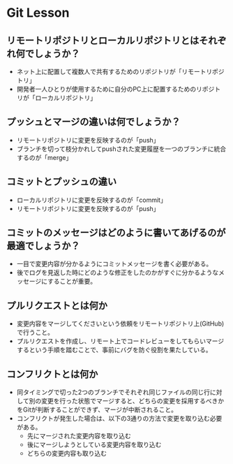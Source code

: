 # Git Lesson

## リモートリポジトリとローカルリポジトリとはそれぞれ何でしょうか？

- ネット上に配置して複数人で共有するためのリポジトリが「リモートリポジトリ」
- 開発者一人ひとりが使用するために自分のPC上に配置するためのリポジトリが「ローカルリポジトリ」

## プッシュとマージの違いは何でしょうか？

- リモートリポジトリに変更を反映するのが「push」
- ブランチを切って枝分かれしてpushされた変更履歴を一つのブランチに統合するのが「merge」

## コミットとプッシュの違い

- ローカルリポジトリに変更を反映するのが「commit」
- リモートリポジトリに変更を反映するのが「push」

## コミットのメッセージはどのように書いてあげるのが最適でしょうか？

- 一目で変更内容が分かるようにコミットメッセージを書く必要がある。
- 後でログを見返した時にどのような修正をしたのかがすぐに分かるようなメッセージにすることが重要。

## プルリクエストとは何か

- 変更内容をマージしてくださいという依頼をリモートリポジトリ上(GitHub)で行うこと。
- プルリクエストを作成し、リモート上でコードレビューをしてもらいマージするという手順を踏むことで、事前にバグを防ぐ役割を果たしている。


## コンフリクトとは何か

- 同タイミングで切った2つのブランチでそれぞれ同じファイルの同じ行に対して別の変更を行った状態でマージすると、どちらの変更を採用するべきかをGitが判断することができず、マージが中断されること。
- コンフリクトが発生した場合は、以下の3通りの方法で変更を取り込む必要がある。
  - 先にマージされた変更内容を取り込む
  - 後にマージしようとしている変更内容を取り込む
  - どちらの変更内容も取り込む